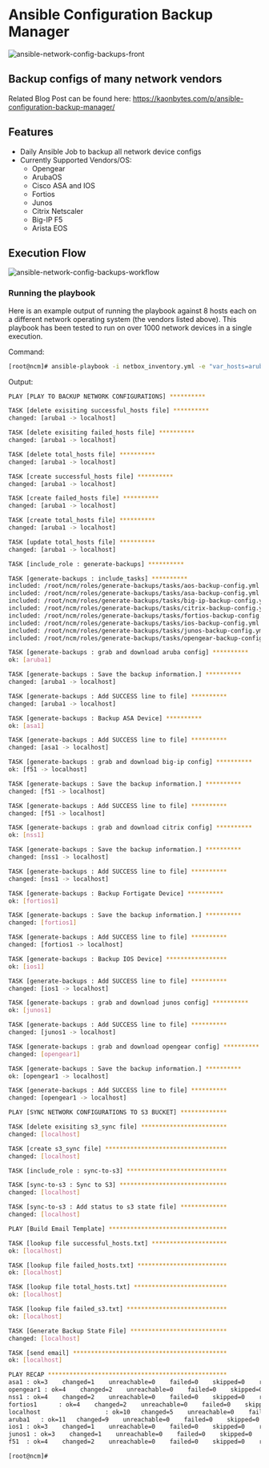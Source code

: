 # Ansible Configuration Backup Manager
![ansible-network-config-backups-front](https://user-images.githubusercontent.com/29799963/184521743-39d040f1-13ab-497b-a2bd-70849ad74ba9.png)
## Backup configs of many network vendors
Related Blog Post can be found here: https://kaonbytes.com/p/ansible-configuration-backup-manager/

## Features

- Daily Ansible Job to backup all network device configs
- Currently Supported Vendors/OS:
  - Opengear
  - ArubaOS
  - Cisco ASA and IOS
  - Fortios
  - Junos
  - Citrix Netscaler
  - Big-IP F5
  - Arista EOS

## Execution Flow
![ansible-network-config-backups-workflow](https://user-images.githubusercontent.com/29799963/184521753-551d56ae-fbc4-49ac-8d2a-ff67c662e41f.png)

### Running the playbook

Here is an example output of running the playbook against 8 hosts each on a different network operating system (the vendors listed above). This playbook has been tested to run on over 1000 network devices in a single execution.

Command:
```sh
[root@ncm]# ansible-playbook -i netbox_inventory.yml -e "var_hosts=aruba1:asa1:f51:nss1:fortios1:ios1:junos1:opengear1" ncm-engine.yml
```
Output:
```sh
PLAY [PLAY TO BACKUP NETWORK CONFIGURATIONS] **********

TASK [delete exisiting successful_hosts file] **********
changed: [aruba1 -> localhost]

TASK [delete exisiting failed_hosts file] **********
changed: [aruba1 -> localhost]

TASK [delete total_hosts file] **********
changed: [aruba1 -> localhost]

TASK [create successful_hosts file] **********
changed: [aruba1 -> localhost]

TASK [create failed_hosts file] **********
changed: [aruba1 -> localhost]

TASK [create total_hosts file] **********
changed: [aruba1 -> localhost]

TASK [update total_hosts file] **********
changed: [aruba1 -> localhost]

TASK [include_role : generate-backups] **********

TASK [generate-backups : include_tasks] **********
included: /root/ncm/roles/generate-backups/tasks/aos-backup-config.yml for aruba1
included: /root/ncm/roles/generate-backups/tasks/asa-backup-config.yml for asa1
included: /root/ncm/roles/generate-backups/tasks/big-ip-backup-config.yml for f51
included: /root/ncm/roles/generate-backups/tasks/citrix-backup-config.yml for nss1
included: /root/ncm/roles/generate-backups/tasks/fortios-backup-config.yml for fortios1
included: /root/ncm/roles/generate-backups/tasks/ios-backup-config.yml for ios1
included: /root/ncm/roles/generate-backups/tasks/junos-backup-config.yml for junos1
included: /root/ncm/roles/generate-backups/tasks/opengear-backup-config.yml for opengear1

TASK [generate-backups : grab and download aruba config] **********
ok: [aruba1]

TASK [generate-backups : Save the backup information.] **********
changed: [aruba1 -> localhost]

TASK [generate-backups : Add SUCCESS line to file] **********
changed: [aruba1 -> localhost]

TASK [generate-backups : Backup ASA Device] **********
ok: [asa1]

TASK [generate-backups : Add SUCCESS line to file] **********
changed: [asa1 -> localhost]

TASK [generate-backups : grab and download big-ip config] **********
ok: [f51 -> localhost]

TASK [generate-backups : Save the backup information.] **********
changed: [f51 -> localhost]

TASK [generate-backups : Add SUCCESS line to file] **********
changed: [f51 -> localhost]

TASK [generate-backups : grab and download citrix config] **********
ok: [nss1]

TASK [generate-backups : Save the backup information.] **********
changed: [nss1 -> localhost]

TASK [generate-backups : Add SUCCESS line to file] **********
changed: [nss1 -> localhost]

TASK [generate-backups : Backup Fortigate Device] **********
ok: [fortios1]

TASK [generate-backups : Save the backup information.] **********
changed: [fortios1]

TASK [generate-backups : Add SUCCESS line to file] **********
changed: [fortios1 -> localhost]

TASK [generate-backups : Backup IOS Device] *****************
ok: [ios1]

TASK [generate-backups : Add SUCCESS line to file] **********
changed: [ios1 -> localhost]

TASK [generate-backups : grab and download junos config] **********
ok: [junos1]

TASK [generate-backups : Add SUCCESS line to file] **********
changed: [junos1 -> localhost]

TASK [generate-backups : grab and download opengear config] **********
changed: [opengear1]

TASK [generate-backups : Save the backup information.] **********
ok: [opengear1 -> localhost]

TASK [generate-backups : Add SUCCESS line to file] **********
changed: [opengear1 -> localhost]

PLAY [SYNC NETWORK CONFIGURATIONS TO S3 BUCKET] *************

TASK [delete exisiting s3_sync file] ************************
changed: [localhost]

TASK [create s3_sync file] **********************************
changed: [localhost]

TASK [include_role : sync-to-s3] ****************************

TASK [sync-to-s3 : Sync to S3] ******************************
changed: [localhost]

TASK [sync-to-s3 : Add status to s3 state file] *************
changed: [localhost]

PLAY [Build Email Template] *********************************

TASK [lookup file successful_hosts.txt] *********************
ok: [localhost]

TASK [lookup file failed_hosts.txt] *************************
ok: [localhost]

TASK [lookup file total_hosts.txt] **************************
ok: [localhost]

TASK [lookup file failed_s3.txt] ****************************
ok: [localhost]

TASK [Generate Backup State File] ***************************
changed: [localhost]

TASK [send email] *******************************************
ok: [localhost]

PLAY RECAP **************************************************
asa1 : ok=3    changed=1    unreachable=0    failed=0    skipped=0    rescued=0    ignored=0   
opengear1 : ok=4    changed=2    unreachable=0    failed=0    skipped=0    rescued=0    ignored=0   
nss1 : ok=4    changed=2    unreachable=0    failed=0    skipped=0    rescued=0    ignored=0   
fortios1      : ok=4    changed=2    unreachable=0    failed=0    skipped=0    rescued=0    ignored=0   
localhost                  : ok=10   changed=5    unreachable=0    failed=0    skipped=0    rescued=0    ignored=0   
aruba1   : ok=11   changed=9    unreachable=0    failed=0    skipped=0    rescued=0    ignored=0   
ios1 : ok=3    changed=1    unreachable=0    failed=0    skipped=0    rescued=0    ignored=0   
junos1 : ok=3    changed=1    unreachable=0    failed=0    skipped=0    rescued=0    ignored=0   
f51  : ok=4    changed=2    unreachable=0    failed=0    skipped=0    rescued=0    ignored=0   

[root@ncm]# 
```
